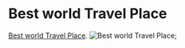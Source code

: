 # Best world Travel Place

[Best world Travel Place](https://github.com/facebook/create-react-app).
![Best world Travel Place](https://i.ibb.co/yXm0rCF/Best-World-Trave.png);
